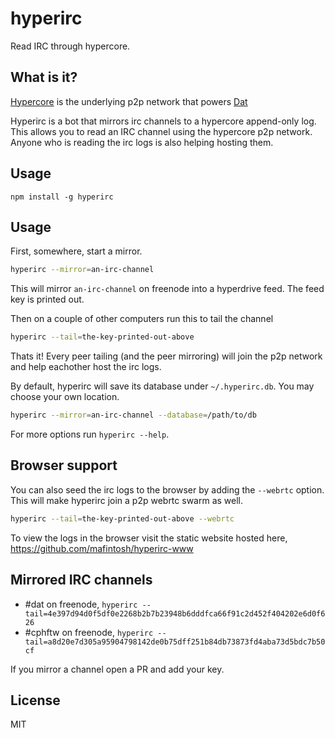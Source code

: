 # hyperirc

Read IRC through hypercore.

## What is it?

[Hypercore](https://github.com/mafintosh/hypercore) is the underlying p2p network that powers [Dat](https://dat-data.com)

Hyperirc is a bot that mirrors irc channels to a hypercore append-only log.
This allows you to read an IRC channel using the hypercore p2p network. Anyone who is reading the irc logs is also helping hosting them.

## Usage

```
npm install -g hyperirc
```

## Usage

First, somewhere, start a mirror.

``` sh
hyperirc --mirror=an-irc-channel
```

This will mirror `an-irc-channel` on freenode into a hyperdrive feed.
The feed key is printed out.

Then on a couple of other computers run this to tail the channel

``` sh
hyperirc --tail=the-key-printed-out-above
```

Thats it! Every peer tailing (and the peer mirroring) will join the p2p network and help eachother host the irc logs.

By default, hyperirc will save its database under `~/.hyperirc.db`. You may choose your own location.

```sh
hyperirc --mirror=an-irc-channel --database=/path/to/db
```

For more options run `hyperirc --help`.

## Browser support

You can also seed the irc logs to the browser by adding the `--webrtc` option. This will make hyperirc join a p2p webrtc swarm
as well.

``` sh
hyperirc --tail=the-key-printed-out-above --webrtc
```

To view the logs in the browser visit the static website hosted here, https://github.com/mafintosh/hyperirc-www

## Mirrored IRC channels

* #dat on freenode, `hyperirc --tail=4e397d94d0f5df0e2268b2b7b23948b6dddfca66f91c2d452f404202e6d0f626`
* #cphftw on freenode, `hyperirc --tail=a8d20e7d305a95904798142de0b75dff251b84db73873fd4aba73d5bdc7b50cf`

If you mirror a channel open a PR and add your key.

## License

MIT
